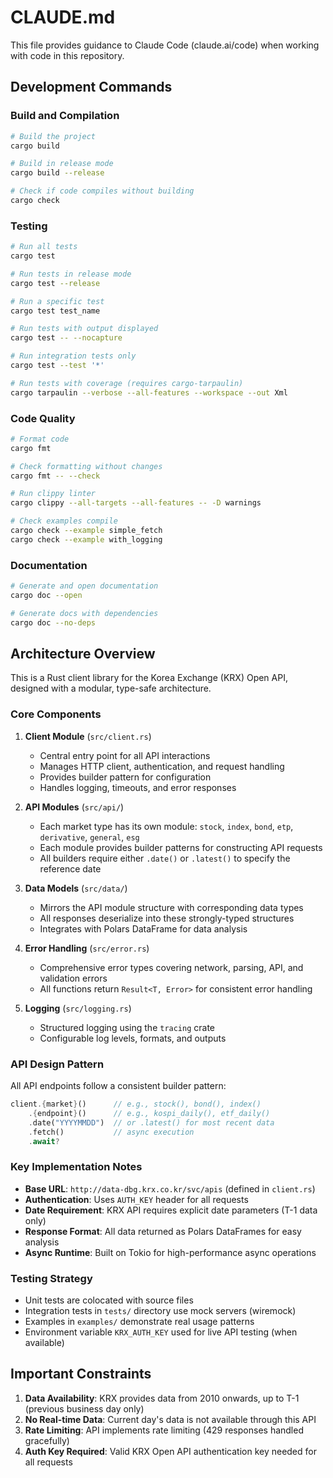 # CLAUDE.md

This file provides guidance to Claude Code (claude.ai/code) when working with code in this repository.

## Development Commands

### Build and Compilation
```bash
# Build the project
cargo build

# Build in release mode
cargo build --release

# Check if code compiles without building
cargo check
```

### Testing
```bash
# Run all tests
cargo test

# Run tests in release mode
cargo test --release

# Run a specific test
cargo test test_name

# Run tests with output displayed
cargo test -- --nocapture

# Run integration tests only
cargo test --test '*'

# Run tests with coverage (requires cargo-tarpaulin)
cargo tarpaulin --verbose --all-features --workspace --out Xml
```

### Code Quality
```bash
# Format code
cargo fmt

# Check formatting without changes
cargo fmt -- --check

# Run clippy linter
cargo clippy --all-targets --all-features -- -D warnings

# Check examples compile
cargo check --example simple_fetch
cargo check --example with_logging
```

### Documentation
```bash
# Generate and open documentation
cargo doc --open

# Generate docs with dependencies
cargo doc --no-deps
```

## Architecture Overview

This is a Rust client library for the Korea Exchange (KRX) Open API, designed with a modular, type-safe architecture.

### Core Components

1. **Client Module** (`src/client.rs`)
   - Central entry point for all API interactions
   - Manages HTTP client, authentication, and request handling
   - Provides builder pattern for configuration
   - Handles logging, timeouts, and error responses

2. **API Modules** (`src/api/`)
   - Each market type has its own module: `stock`, `index`, `bond`, `etp`, `derivative`, `general`, `esg`
   - Each module provides builder patterns for constructing API requests
   - All builders require either `.date()` or `.latest()` to specify the reference date

3. **Data Models** (`src/data/`)
   - Mirrors the API module structure with corresponding data types
   - All responses deserialize into these strongly-typed structures
   - Integrates with Polars DataFrame for data analysis

4. **Error Handling** (`src/error.rs`)
   - Comprehensive error types covering network, parsing, API, and validation errors
   - All functions return `Result<T, Error>` for consistent error handling

5. **Logging** (`src/logging.rs`)
   - Structured logging using the `tracing` crate
   - Configurable log levels, formats, and outputs

### API Design Pattern

All API endpoints follow a consistent builder pattern:
```rust
client.{market}()      // e.g., stock(), bond(), index()
    .{endpoint}()      // e.g., kospi_daily(), etf_daily()
    .date("YYYYMMDD")  // or .latest() for most recent data
    .fetch()           // async execution
    .await?
```

### Key Implementation Notes

- **Base URL**: `http://data-dbg.krx.co.kr/svc/apis` (defined in `client.rs`)
- **Authentication**: Uses `AUTH_KEY` header for all requests
- **Date Requirement**: KRX API requires explicit date parameters (T-1 data only)
- **Response Format**: All data returned as Polars DataFrames for easy analysis
- **Async Runtime**: Built on Tokio for high-performance async operations

### Testing Strategy

- Unit tests are colocated with source files
- Integration tests in `tests/` directory use mock servers (wiremock)
- Examples in `examples/` demonstrate real usage patterns
- Environment variable `KRX_AUTH_KEY` used for live API testing (when available)

## Important Constraints

1. **Data Availability**: KRX provides data from 2010 onwards, up to T-1 (previous business day only)
2. **No Real-time Data**: Current day's data is not available through this API
3. **Rate Limiting**: API implements rate limiting (429 responses handled gracefully)
4. **Auth Key Required**: Valid KRX Open API authentication key needed for all requests